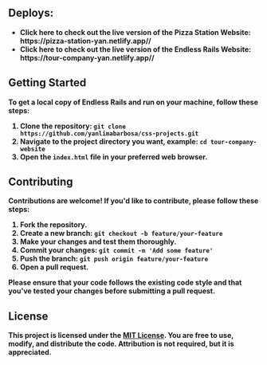 ## Deploys: 

<ul>
  <li>
<b> Click here to check out the live version of the <strong> Pizza Station Website:</strong> https://pizza-station-yan.netlify.app//
  </li>
  <li>
<b> Click here to check out the live version of the <strong>Endless Rails Website:</strong> https://tour-company-yan.netlify.app//
  </li>
</ul>

## Getting Started

To get a local copy of Endless Rails and run on your machine, follow these steps:

1. Clone the repository: `git clone https://github.com/yanlimabarbosa/css-projects.git`
2. Navigate to the project directory you want, example: `cd tour-company-website`
3. Open the `index.html` file in your preferred web browser.

## Contributing

Contributions are welcome! If you'd like to contribute, please follow these steps:

1. Fork the repository.
2. Create a new branch: `git checkout -b feature/your-feature`
3. Make your changes and test them thoroughly.
4. Commit your changes: `git commit -m 'Add some feature'`
5. Push the branch: `git push origin feature/your-feature`
6. Open a pull request.

Please ensure that your code follows the existing code style and that you've tested your changes before submitting a pull request.

## License

This project is licensed under the [MIT License](LICENSE). You are free to use, modify, and distribute the code. Attribution is not required, but it is appreciated.

